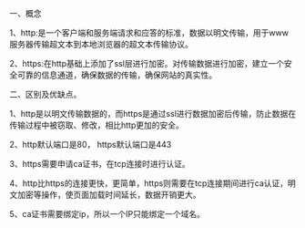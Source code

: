 一、概念

1、http:是一个客户端和服务端请求和应答的标准，数据以明文传输，用于www服务器传输超文本到本地浏览器的超文本传输协议。

2、https:在http基础上添加了ssl层进行加密。对传输数据进行加密，建立一个安全可靠的信息通道，确保数据的传输，确保网站的真实性。



二、区别及优缺点。

1、http是以明文传输数据的，而https是通过ssl进行数据加密后传输，防止数据在传输过程中被窃取、修改，相比http更加的安全。

2、http默认端口是80， https默认端口是443

3、https需要申请ca证书，在tcp连接时进行认证。

4、http比https的连接更快，更简单，https则需要在tcp连接期间进行ca认证，明文加密等操作，使页面加载时间延长，数据开销更大。

5、ca证书需要绑定ip，所以一个IP只能绑定一个域名。